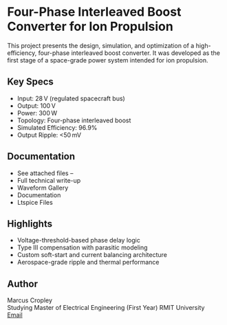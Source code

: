 # Four-Phase Interleaved Boost Converter for Ion Propulsion

This project presents the design, simulation, and optimization of a high-efficiency, four-phase interleaved boost converter. It was developed as the first stage of a space-grade power system intended for ion propulsion.

##  Key Specs
- Input: 28 V (regulated spacecraft bus)
- Output: 100 V
- Power: 300 W
- Topology: Four-phase interleaved boost
- Simulated Efficiency: 96.9%
- Output Ripple: <50 mV

##  Documentation
- See attached files –
- Full technical write-up
- Waveform Gallery
- Documentation
- Ltspice Files

##  Highlights
- Voltage-threshold-based phase delay logic
- Type III compensation with parasitic modeling
- Custom soft-start and current balancing architecture
- Aerospace-grade ripple and thermal performance

##  Author
Marcus Cropley  
Studying Master of Electrical Engineering (First Year)
RMIT University  
[Email](mailto:Marcus3691@outlook.com)
